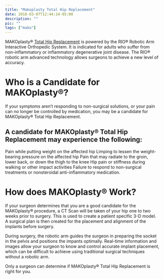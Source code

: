 ```yaml
---
title: "Makoplasty Total Hip Replacement"
date: 2018-03-07T12:44:24-05:00
description: ""
pic: ""
tags: ["mako"]
---
```


MAKOplasty&reg; [Total Hip Replacement](https://patients.stryker.com/hip-replacement/procedures/mako-robotic-arm-assisted) is powered by the RIO&reg; Robotic Arm Interactive Orthopedic System. It is indicated for adults who suffer from non-inflammatory or inflammatory degenerative joint disease. The RIO&reg; robotic arm advanced technology allows surgeons to achieve a new level of accuracy.

# Who is a Candidate for MAKOplasty&reg;?
If your symptoms aren’t responding to non-surgical solutions, or your pain can no longer be controlled by medication, you may be a candidate for MAKOplasty&reg; Total Hip Replacement.

## A candidate for MAKOplasty&reg; Total Hip Replacement may experience the following:
Pain while putting weight on the affected hip
Limping to lessen the weight-bearing pressure on the affected hip
Pain that may radiate to the groin, lower back, or down the thigh to the knee
Hip pain or stiffness during walking or other impact activities
Failure to respond to non-surgical treatments or nonsteroidal anti-inflammatory medication.

# How does MAKOplasty&reg; Work?
If your surgeon determines that you are a good candidate for the MAKOplasty&reg; procedure, a CT Scan will be taken of your hip one to two weeks prior to surgery. This is used to create a patient specific 3-D model. A surgical plan is then created for the placement and alignment of the implants before surgery.

During surgery, the robotic arm guides the surgeon in preparing the socket in the pelvis and positions the impants optimally. Real-time information and images allow your surgeon to know and control accurate implant placement, which can be difficult to achieve using traditional surgical techniques without a robotic arm.

Only a surgeon can determine if MAKOplasty&reg; Total Hip Replacement is right for you.
